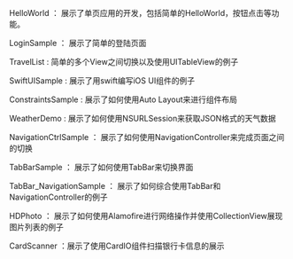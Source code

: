 HelloWorld ： 展示了单页应用的开发，包括简单的HelloWorld，按钮点击等功能。

LoginSample ： 展示了简单的登陆页面

TravelList :  简单的多个View之间切换以及使用UITableView的例子

SwiftUISample : 展示了用swift编写iOS UI组件的例子

ConstraintsSample : 展示了如何使用Auto Layout来进行组件布局

WeatherDemo : 展示了如何使用NSURLSession来获取JSON格式的天气数据

NavigationCtrlSample ： 展示了如何使用NavigationController来完成页面之间的切换

TabBarSample ： 展示了如何使用TabBar来切换界面

TabBar_NavigationSample ： 展示了如何综合使用TabBar和NavigationController的例子

HDPhoto ： 展示了如何使用Alamofire进行网络操作并使用CollectionView展现图片列表的例子

CardScanner ：展示了使用CardIO组件扫描银行卡信息的展示